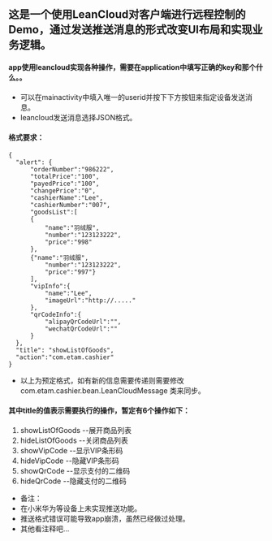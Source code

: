 ## 这是一个使用LeanCloud对客户端进行远程控制的Demo，通过发送推送消息的形式改变UI布局和实现业务逻辑。
#### app使用leancloud实现各种操作，需要在application中填写正确的key和那个什么。。

- 可以在mainactivity中填入唯一的userid并按下下方按钮来指定设备发送消息。
- leancloud发送消息选择JSON格式。
#### 格式要求：
```
{
  "alert": {
      "orderNumber":"986222",
      "totalPrice":"100",
      "payedPrice":"100",
      "changePrice":"0",
      "cashierName":"Lee",
      "cashierNumber":"007",
      "goodsList":[
      {
          "name":"羽绒服",
          "number":"123123222",
          "price":"998"
      },
      {"name":"羽绒服",
          "number":"123123222",
          "price":"997"}
      ],
      "vipInfo":{
          "name":"Lee",
          "imageUrl":"http://....."
      },
      "qrCodeInfo":{
          "alipayQrCodeUrl":"",
          "wechatQrCodeUrl":""
      }
  },
  "title": "showListOfGoods",
  "action":"com.etam.cashier"
}
```

- 以上为预定格式，如有新的信息需要传递则需要修改com.etam.cashier.bean.LeanCloudMessage 类来同步。

#### 其中title的值表示需要执行的操作，暂定有6个操作如下：
1. showListOfGoods  --展开商品列表
2. hideListOfGoods  --关闭商品列表
3. showVipCode      --显示VIP条形码
4. hideVipCode      --隐藏VIP条形码
5. showQrCode       --显示支付的二维码
6. hideQrCode       --隐藏支付的二维码

- 备注：
- 在小米华为等设备上未实现推送功能。
- 推送格式错误可能导致app崩溃，虽然已经做过处理。
- 其他看注释吧...

